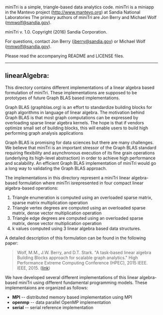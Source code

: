miniTri is a simple, triangle-based data analytics code.  miniTri is a miniapp
in the Mantevo project (http://www.mantevo.org) at Sandia National Laboratories
The primary authors of miniTri are Jon Berry and Michael Wolf (mmwolf@sandia.gov).

miniTri v. 1.0. Copyright (2016) Sandia Corporation.

For questions, contact Jon Berry (jberry@sandia.gov) or Michael Wolf (mmwolf@sandia.gov).

Please read the accompanying README and LICENSE files.

------------------------------------------------
linearAlgebra:
------------------------------------------------

This directory contains different implementations of a linear algebra based formulation of
miniTri.  These implementations are supposed to be prototypes of future Graph BLAS based
implementations.

Graph BLAS (graphblas.org) is an effort to standardize building blocks for graph algorithms in language of linear algebra.
The motivation behind Graph BLAS is that most graph computations can be expressed by overloading sparse
linear algebra kernels. The hope is that if vendors optimize small set of building blocks, this will enable users to build
high performing graph analysis applications


Graph BLAS is promising for data sciences but there are many challenges.
We believe that miniTri is an important stressor of the Graph BLAS standard 
requiring flexibility and asynchronous execution of its fine grain operations 
(underlying its high-level abstraction) in order to achieve high performance 
and scalability. An efficient Graph BLAS implementation of miniTri would go a long way to validating the Graph BLAS approach.


The implementations in this directory represent a miniTri linear algebra-based formulation where 
miniTri isrepresented in four compact linear algebra-based operations:

1. Triangle enumeration is computed using an overloaded sparse matrix, sparse matrix multiplication operation
2. Triangle vertex degrees are computed using an overloaded sparse matrix, dense vector multiplication operation
3. Triangle edge degrees are computed using an overloaded sparse matrix, dense vector multiplication operation
4. k values computed using 3 linear algebra based data structures.

A detailed description of this formulation can be found in the following paper:

> Wolf, M.M., J.W. Berry, and D.T. Stark. "A task-based linear algebra Building Blocks 
> approach for scalable graph analytics." High Performance Extreme Computing Conference (HPEC), 
> 2015 IEEE. IEEE, 2015. ([link](http://ieeexplore.ieee.org/document/7322450/?arnumber=7322450))

We have developed several different implementations of this linear algebra-based miniTri using 
different fundamental programming models.  These implementaions are organized as follows:

* __MPI__ -- distributed memory based implementation using MPI
* __openmp__ -- data parallel OpenMP implementation
* __serial__ -- serial reference implementation 




